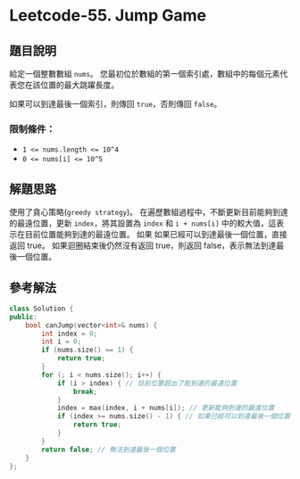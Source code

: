 
# Leetcode-55. Jump Game
## 題目說明
給定一個整數數組 `nums`。 您最初位於數組的第一個索引處，數組中的每個元素代表您在該位置的最大跳躍長度。

如果可以到達最後一個索引，則傳回 `true`，否則傳回 `false`。
### 限制條件：
- `1 <= nums.length <= 10^4`
- `0 <= nums[i] <= 10^5`
## 解題思路
使用了貪心策略(`greedy strategy`)。 在遍歷數組過程中，不斷更新目前能夠到達的最遠位置，更新 `index`，將其設置為 `index` 和 `i + nums[i]` 中的較大值，這表示在目前位置能夠到達的最遠位置。 如果 如果已經可以到達最後一個位置，直接返回 true。
如果迴圈結束後仍然沒有返回 true，則返回 false，表示無法到達最後一個位置。
## 參考解法
```cpp title="C++" showLineNumbers
class Solution {
public:
    bool canJump(vector<int>& nums) {
        int index = 0;
        int i = 0;
        if (nums.size() == 1) {
            return true;
        }
        for (; i < nums.size(); i++) {
            if (i > index) { // 目前位置超出了能到達的最遠位置
                break;
            }
            index = max(index, i + nums[i]); // 更新能夠到達的最遠位置
            if (index >= nums.size() - 1) { // 如果已經可以到達最後一個位置
                return true;
            }
        }
        return false; // 無法到達最後一個位置
    }
};
```